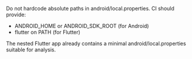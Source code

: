Do not hardcode absolute paths in android/local.properties.
CI should provide:
- ANDROID_HOME or ANDROID_SDK_ROOT (for Android)
- flutter on PATH (for Flutter)

The nested Flutter app already contains a minimal android/local.properties suitable for analysis.
